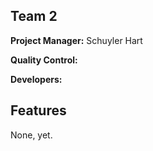 ## Team 2
**Project Manager:** Schuyler Hart

**Quality Control:**  

**Developers:**  

## Features
None, yet.

